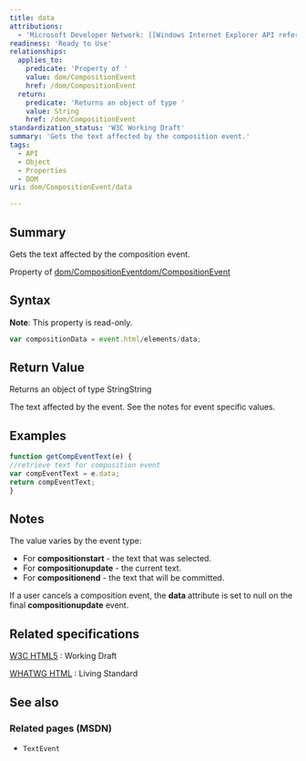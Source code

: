 ```yaml
---
title: data
attributions:
  - 'Microsoft Developer Network: [[Windows Internet Explorer API reference](http://msdn.microsoft.com/en-us/library/ie/hh828809%28v=vs.85%29.aspx) Article]'
readiness: 'Ready to Use'
relationships:
  applies_to:
    predicate: 'Property of '
    value: dom/CompositionEvent
    href: /dom/CompositionEvent
  return:
    predicate: 'Returns an object of type '
    value: String
    href: /dom/CompositionEvent
standardization_status: 'W3C Working Draft'
summary: 'Gets the text affected by the composition event.'
tags:
  - API
  - Object
  - Properties
  - DOM
uri: dom/CompositionEvent/data

---
```

## <span>Summary</span>

Gets the text affected by the composition event.

Property of [dom/CompositionEvent](/dom/CompositionEvent)[dom/CompositionEvent](/dom/CompositionEvent)

## <span>Syntax</span>

**Note**: This property is read-only.

``` js
var compositionData = event.html/elements/data;
```

## <span>Return Value</span>

Returns an object of type StringString

The text affected by the event. See the notes for event specific values.

## <span>Examples</span>

``` js
function getCompEventText(e) {
//retrieve text for composition event
var compEventText = e.data;
return compEventText;
}
```

## <span>Notes</span>

The value varies by the event type:

-   For **compositionstart** - the text that was selected.
-   For **compositionupdate** - the current text.
-   For **compositionend** - the text that will be committed.

If a user cancels a composition event, the **data** attribute is set to null on the final **compositionupdate** event.

## <span>Related specifications</span>

[W3C HTML5](http://www.w3.org/TR/html5/)
:   Working Draft

[WHATWG HTML](http://www.whatwg.org/specs/web-apps/current-work/multipage)
:   Living Standard

## <span>See also</span>

### <span>Related pages (MSDN)</span>

-   `TextEvent`

